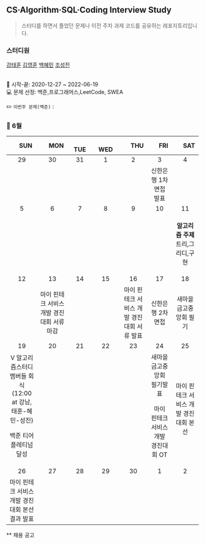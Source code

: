 ## CS·Algorithm·SQL·Coding Interview Study
<blockquote>스터디를 하면서 풀었던 문제나 이전 주차 과제 코드를 공유하는 레포지토리입니다.</blockquote>

### 스터디원

[강태훈](https://github.com/shuttlecock0) [김영훈](https://github.com/kim0hoon) [백혜민](https://github.com/HyeminBaek) [조성진](https://github.com/noel7781)

<br> 📌 시작-끝: 2020-12-27 ~ 2022-06-19
<br> 💻 문제 선정: 백준,프로그래머스,LeetCode, SWEA

✏️ `이번주 문제(백준)` : 

<h3> 📅 6월 </h3>

|　  SUN　  |　  MON　  |　  TUE　  |　  WED　  |　  THU　  |　  FRI　  |　  SAT　  |
|:---:|:---:|:---:|:---:|:---:|:---:|:---:|
|   29   |   30   |   31   |   1   |   2   |   3   |   4   |
||||||신한은행 1차 면접 발표||
|   5   |   6   |   7   |   8   |   9   |   10   |   11   |
|||||||<p><b>알고리즘 주제</b> 트리,그리디,구현</p>|
|   12   |   13   |   14   |   15   |   16   |   17   |   18   |
||마이 핀테크 서비스 개발 경진대회 서류 마감|||마이 핀테크 서비스 개발 경진대회 서류 발표|신한은행 2차 면접|새마을금고중앙회 필기|
|   19   |   20   |   21   |   22   |   23   |   24   |   25   |
|V 알고리즘스터디 멤버들 회식(12:00 at 강남, 태훈-혜민-성진)<p>백준 티어 플레티넘 달성</p>|||||새마을금고중앙회 필기발표<p>마이 핀테크 서비스 개발 경진대회 OT</p>|마이 핀테크 서비스 개발 경진대회 본선|
|   26   |   27   |   28   |   29   |   30   |   1   |   2   |
|마이 핀테크 서비스 개발 경진대회 본선 결과 발표|||||||

** 채용 공고
